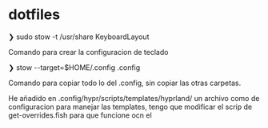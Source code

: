 # dotfiles

❯ sudo stow -t /usr/share KeyboardLayout

Comando para crear la configuracion de teclado


❯ stow --target=$HOME/.config .config

Comando para copiar todo lo del .config, sin copiar las otras carpetas.

He añadido en .config/hypr/scripts/templates/hyprland/ un archivo como de configuracion para manejar las templates, tengo que modificar el scrip de get-overrides.fish para que funcione ocn el
